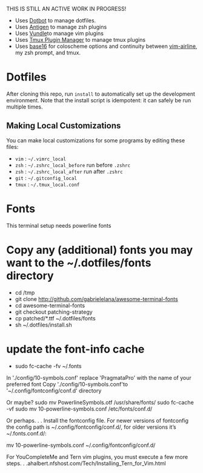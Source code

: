[dotbot]: https://github.com/anishathalye/dotbot
[antigen]: https://github.com/zsh-users/antigen
[vundle]: https://github.com/VundleVim/Vundle.vim
[tpm]: https://github.com/tmux-plugins/tpm
[base16]: https://github.com/chriskempson/base16

THIS IS STILL AN ACTIVE WORK IN PROGRESS!


* Uses [Dotbot][dotbot] to manage dotfiles.
* Uses [Antigen][antigen] to manage zsh plugins
* Uses [Vundle][vundle]to manage vim plugins
* Uses [Tmux Plugin Manager][tpm] to manage tmux plugins<F24><F25>
* Uses [base16][base16] for coloscheme options and continuity between [vim-airline](https://github.com/bling/vim-airline), my zsh prompt, and tmux.

Dotfiles
========

After cloning this repo, run `install` to automatically set up the development
environment. Note that the install script is idempotent: it can safely be run
multiple times.


Making Local Customizations
---------------------------

You can make local customizations for some programs by editing these files:

* `vim` : `~/.vimrc_local`
* `zsh` : `~/.zshrc_local_before` run before `.zshrc`
* `zsh` : `~/.zshrc_local_after` run after `.zshrc`
* `git` : `~/.gitconfig_local`
* `tmux` : `~/.tmux_local.conf`

Fonts
========

This terminal setup needs powerline fonts

# Copy any (additional) fonts you may want to the ~/.dotfiles/fonts directory
* cd /tmp
* git clone http://github.com/gabrielelana/awesome-terminal-fonts
* cd awesome-terminal-fonts
* git checkout patching-strategy
* cp patched/*.ttf ~/.dotfiles/fonts
* sh ~/.dotfiles/install.sh

# update the font-info cache
* sudo fc-cache -fv ~/.fonts

In './config/10-symbols.conf' replace 'PragmataPro' with the name of your preferred font
Copy './config/10-symbols.conf'to '~/.config/fontconfig/conf.d' directory

Or  maybe?
sudo mv PowerlineSymbols.otf /usr/share/fonts/
sudo fc-cache -vf
sudo mv 10-powerline-symbols.conf /etc/fonts/conf.d/


Or perhaps. . .
Install the fontconfig file. For newer versions of fontconfig the config path is ~/.config/fontconfig/conf.d/, for older versions it’s ~/.fonts.conf.d/:

mv 10-powerline-symbols.conf ~/.config/fontconfig/conf.d/

For YouCompleteMe and Tern vim plugins, you must execute a few more steps. . .ahalbert.nfshost.com/Tech/Installing_Tern_for_Vim.html
